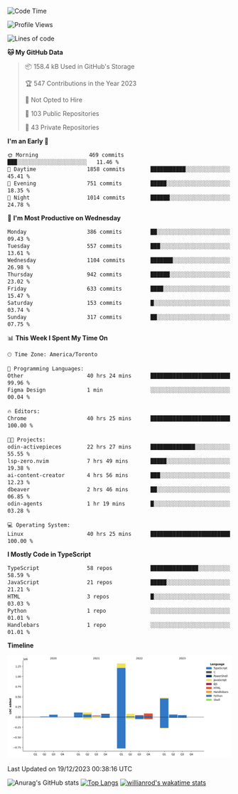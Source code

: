 <!--START_SECTION:waka-->
![Code Time](http://img.shields.io/badge/Code%20Time-933%20hrs%2030%20mins-blue)

![Profile Views](http://img.shields.io/badge/Profile%20Views-0-blue)

![Lines of code](https://img.shields.io/badge/From%20Hello%20World%20I%27ve%20Written-2.5%20million%20lines%20of%20code-blue)

**🐱 My GitHub Data** 

> 📦 158.4 kB Used in GitHub's Storage 
 > 
> 🏆 547 Contributions in the Year 2023
 > 
> 🚫 Not Opted to Hire
 > 
> 📜 103 Public Repositories 
 > 
> 🔑 43 Private Repositories 
 > 
**I'm an Early 🐤** 

```text
🌞 Morning                469 commits         ███░░░░░░░░░░░░░░░░░░░░░░   11.46 % 
🌆 Daytime                1858 commits        ███████████░░░░░░░░░░░░░░   45.41 % 
🌃 Evening                751 commits         █████░░░░░░░░░░░░░░░░░░░░   18.35 % 
🌙 Night                  1014 commits        ██████░░░░░░░░░░░░░░░░░░░   24.78 % 
```
📅 **I'm Most Productive on Wednesday** 

```text
Monday                   386 commits         ██░░░░░░░░░░░░░░░░░░░░░░░   09.43 % 
Tuesday                  557 commits         ███░░░░░░░░░░░░░░░░░░░░░░   13.61 % 
Wednesday                1104 commits        ███████░░░░░░░░░░░░░░░░░░   26.98 % 
Thursday                 942 commits         ██████░░░░░░░░░░░░░░░░░░░   23.02 % 
Friday                   633 commits         ████░░░░░░░░░░░░░░░░░░░░░   15.47 % 
Saturday                 153 commits         █░░░░░░░░░░░░░░░░░░░░░░░░   03.74 % 
Sunday                   317 commits         ██░░░░░░░░░░░░░░░░░░░░░░░   07.75 % 
```


📊 **This Week I Spent My Time On** 

```text
🕑︎ Time Zone: America/Toronto

💬 Programming Languages: 
Other                    40 hrs 24 mins      █████████████████████████   99.96 % 
Figma Design             1 min               ░░░░░░░░░░░░░░░░░░░░░░░░░   00.04 % 

🔥 Editors: 
Chrome                   40 hrs 25 mins      █████████████████████████   100.00 % 

🐱‍💻 Projects: 
odin-activepieces        22 hrs 27 mins      ██████████████░░░░░░░░░░░   55.55 % 
lsp-zero.nvim            7 hrs 49 mins       █████░░░░░░░░░░░░░░░░░░░░   19.38 % 
ai-content-creator       4 hrs 56 mins       ███░░░░░░░░░░░░░░░░░░░░░░   12.23 % 
dbeaver                  2 hrs 46 mins       ██░░░░░░░░░░░░░░░░░░░░░░░   06.85 % 
odin-agents              1 hr 19 mins        █░░░░░░░░░░░░░░░░░░░░░░░░   03.28 % 

💻 Operating System: 
Linux                    40 hrs 25 mins      █████████████████████████   100.00 % 
```

**I Mostly Code in TypeScript** 

```text
TypeScript               58 repos            ███████████████░░░░░░░░░░   58.59 % 
JavaScript               21 repos            █████░░░░░░░░░░░░░░░░░░░░   21.21 % 
HTML                     3 repos             █░░░░░░░░░░░░░░░░░░░░░░░░   03.03 % 
Python                   1 repo              ░░░░░░░░░░░░░░░░░░░░░░░░░   01.01 % 
Handlebars               1 repo              ░░░░░░░░░░░░░░░░░░░░░░░░░   01.01 % 
```



**Timeline**

![Lines of Code chart](https://raw.githubusercontent.com/wise-introvert/wise-introvert/master/assets/bar_graph.png)


 Last Updated on 19/12/2023 00:38:16 UTC
<!--END_SECTION:waka-->

![Anurag's GitHub stats](https://github-readme-stats.vercel.app/api?username=wise-introvert&count_private=true&show_icons=true)
[![Top Langs](https://github-readme-stats.vercel.app/api/top-langs/?username=wise-introvert&langs_count=10)](https://github.com/anuraghazra/github-readme-stats)
[![willianrod's wakatime stats](https://github-readme-stats.vercel.app/api/wakatime?username=wiseintrovert)](https://github.com/anuraghazra/github-readme-stats)

